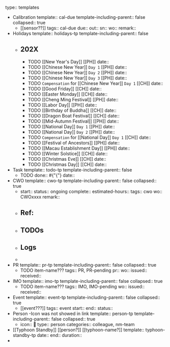 type:: templates

- Calibration
  template:: cal-due
  template-including-parent:: false
  collapsed:: true
	- [[sensor??]] 
	  tags:: cal-due
	  due::
	  out::
	  sn::
	  wo:: 
	  remark::
- Holidays
  template:: holidays-tp
  template-including-parent:: false
	- ## 202X
		- TODO [[New Year's Day]] [[PH]]
		  date::
		- TODO [[Chinese New Year]] `Day 1` [[PH]] 
		  date::
		- TODO [[Chinese New Year]] `Day 2` [[PH]] 
		  date::
		- TODO [[Chinese New Year]] `Day 3` [[PH]] 
		  date::
		- TODO `Compensation` for [[Chinese New Year]] `Day 1` [[CH]]
		  date::
		- TODO [[Good Friday]] [[CH]]
		  date::
		- TODO [[Easter Monday]] [[CH]]
		  date::
		- TODO [[Cheng Ming Festival]] [[PH]]
		  date::
		- TODO [[Labor Day]] [[PH]]
		  date::
		- TODO [[Birthday of Buddha]] [[CH]]
		  date::
		- TODO [[Dragon Boat Festival]] [[CH]]
		  date::
		- TODO [[Mid-Autumn Festival]] [[PH]]
		  date::
		- TODO [[National Day]] `Day 1` [[PH]]
		  date::
		- TODO [[National Day]] `Day 2` [[PH]]
		  date::
		- TODO `Compensation` for [[National Day]] `Day 1` [[CH]] 
		  date::
		- TODO [[Festival of Ancestors]] [[PH]]
		  date::
		- TODO [[Macau Establishment Day]] [[PH]]
		  date::
		- TODO [[Winter Solstice]] [[CH]]
		  date::
		- TODO [[Christmas Eve]] [[CH]]
		  date::
		- TODO [[Christmas Day]] [[CH]]
		  date::
- Task
  template:: todo-tp
  template-including-parent:: false
	- TODO 
	  done:: #{"{"}
	  date::
- CWO
  template:: cwo-tp
  template-including-parent:: false
  collapsed:: true
	- start:: 
	  status:: ongoing
	  complete:: 
	  estimated-hours:: 
	  tags:: cwo
	  wo:: CWOxxxx
	  remark::
	- ## Ref:
	- ## TODOs
	- ## Logs
	-
- PR
  template:: pr-tp
  template-including-parent:: false
  collapsed:: true
	- TODO item-name???
	  tags:: PR, PR-pending
	  pr:: 
	  wo:: 
	  issued:: 
	  received::
- IMO
  template:: imo-tp
  template-including-parent:: false
  collapsed:: true
	- TODO item-name???
	  tags:: IMO, IMO-pending
	  wo:: 
	  issued:: 
	  received::
- Event
  template:: event-tp
  template-including-parent:: false
  collapsed:: true
	- [[event???]]
	  tags:: event
	  start:: 
	  end:: 
	  status::
- Person -Icon was not showed in link
  template:: person-tp
  template-including-parent:: false
  collapsed:: true
	- icon:: 👤
	  type:: person
	  categories:: colleague, nm-team
- [[Typhoon Standby]] [[person?]] [[typhoon-name?]]
  template:: typhoon-standby-tp
  date:: 
  end:: 
  duration::
-